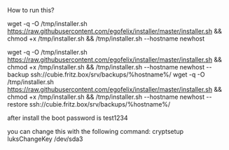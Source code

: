 How to run this?

wget -q -O /tmp/installer.sh https://raw.githubusercontent.com/egofelix/installer/master/installer.sh && chmod +x /tmp/installer.sh && /tmp/installer.sh --hostname newhost

wget -q -O /tmp/installer.sh https://raw.githubusercontent.com/egofelix/installer/master/installer.sh && chmod +x /tmp/installer.sh && /tmp/installer.sh --hostname newhost --backup ssh://cubie.fritz.box/srv/backups/%hostname%/
wget -q -O /tmp/installer.sh https://raw.githubusercontent.com/egofelix/installer/master/installer.sh && chmod +x /tmp/installer.sh && /tmp/installer.sh --hostname newhost --restore ssh://cubie.fritz.box/srv/backups/%hostname%/

after install the boot password is test1234

you can change this with the following command:
cryptsetup luksChangeKey /dev/sda3
